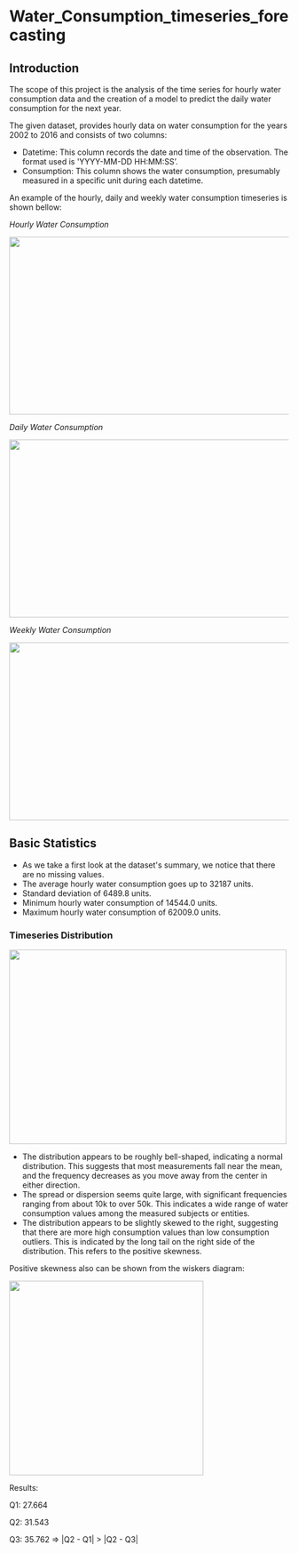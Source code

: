 # Water_Consumption_timeseries_forecasting


## Introduction

The scope of this project is the analysis of the time series for hourly 
water consumption data and the creation of a model to predict the daily water consumption for the next year.

The given dataset, provides hourly data on water consumption for the years 2002 to 2016 and consists of two columns:

- Datetime: This column records the date and time of the observation. The format used is 'YYYY-MM-DD HH:MM:SS’.
- Consumption: This column shows the water consumption, presumably measured in a specific unit during each  datetime.

An example of the hourly, daily and weekly water consumption timeseries is shown bellow:

*Hourly Water Consumption*

<img src="https://github.com/StefanatouGerasimina/Water_Consumption_timeseries_forecasting/blob/main/images/timeseries_hourly.png" width="700" height="320">

*Daily Water Consumption*

<img src="https://github.com/StefanatouGerasimina/Water_Consumption_timeseries_forecasting/blob/main/images/timeseries_daily.png" width="700" height="320">

*Weekly Water Consumption*

<img src="https://github.com/StefanatouGerasimina/Water_Consumption_timeseries_forecasting/blob/main/images/timeseries_weekly.png" width="700" height="320">

## Basic Statistics

- As we take a first look at the dataset's summary, we notice that there are no missing values.
- The average hourly water consumption goes up to 32187 units.
- Standard deviation of 6489.8 units.
- Minimum hourly water consumption of 14544.0 units.
- Maximum hourly water consumption of 62009.0 units.

### Timeseries Distribution

<img src="https://github.com/StefanatouGerasimina/Water_Consumption_timeseries_forecasting/blob/main/images/distribution.png" width="500" height="350">

- The distribution appears to be roughly bell-shaped, indicating a normal distribution. This suggests that most measurements fall near the mean, and the frequency decreases as you move away from the center in either direction.
- The spread or dispersion seems quite large, with significant frequencies ranging from about 10k to over 50k. This indicates a wide range of water consumption values among the measured subjects or entities.
- The distribution appears to be slightly skewed to the right, suggesting that there are more high consumption values than low consumption outliers. This is indicated by the long tail on the right side of the distribution. This refers to the positive skewness.

Positive skewness also can be shown from the wiskers diagram:

<img src="https://github.com/StefanatouGerasimina/Water_Consumption_timeseries_forecasting/blob/main/images/boxplot.png" width="350" height="350">



Results:

Q1: 27.664

Q2: 31.543 

Q3: 35.762 => |Q2 - Q1| > |Q2 - Q3|

